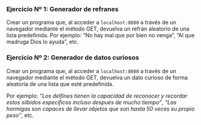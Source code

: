 ### Ejercicio Nº 1: Generador de refranes

Crear un programa que, al acceder a `localhost:8080` a través de un navegador mediante el método GET, devuelva un refrán aleatorio de una lista predefinida. Por ejemplo: “No hay mal que por bien no venga”, “Al que madruga Dios lo ayuda”, etc.

### Ejercicio Nº 2: Generador de datos curiosos

Crear un programa que, al acceder a `localhost:8080` a través de un navegador mediante el método GET, devuelva un dato curioso de forma aleatoria de una lista que esté predefinida.

Por ejemplo: _“Los delfines tienen la capacidad de reconocer y recordar estos silbidos específicos incluso después de mucho tiempo”_, _“Las hormigas son capaces de llevar objetos que son hasta 50 veces su propio peso”_, etc.
